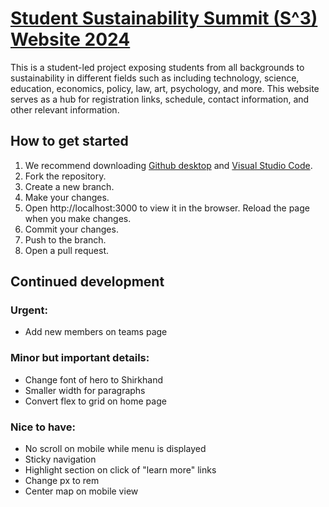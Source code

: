# [Student Sustainability Summit (S^3) Website 2024](https://www.studentsustainabilitysummit.org/index.html)

This is a student-led project exposing students from all backgrounds to sustainability in different fields such as including technology, science, education, economics, policy, law, art, psychology, and more. This website serves as a hub for registration links, schedule, contact information, and other relevant information.

## How to get started

1. We recommend downloading [Github desktop](https://desktop.github.com/) and [Visual Studio Code](https://code.visualstudio.com/download).
2. Fork the repository.
3. Create a new branch.
4. Make your changes.
5. Open http://localhost:3000 to view it in the browser. Reload the page when you make changes.
6. Commit your changes.
7. Push to the branch.
8. Open a pull request.

## Continued development

### Urgent:
- Add new members on teams page


### Minor but important details:
- Change font of hero to Shirkhand
- Smaller width for paragraphs
- Convert flex to grid on home page


### Nice to have:
- No scroll on mobile while menu is displayed
- Sticky navigation
- Highlight section on click of "learn more" links
- Change px to rem
- Center map on mobile view

